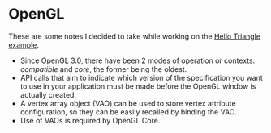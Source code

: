 # OpenGL

These are some notes I decided to take while working on the [Hello
Triangle example](https://learnopengl.com/Getting-started/Hello-Triangle).

- Since OpenGL 3.0, there have been 2 modes of operation or contexts:
  _compatible_ and _core_, the former being the oldest.
- API calls that aim to indicate which version of the specification you
  want to use in your application must be made before the OpenGL window
  is actually created.
- A vertex array object (VAO) can be used to store vertex attribute
  configuration, so they can be easily recalled by binding the VAO.
- Use of VAOs is required by OpenGL Core.


